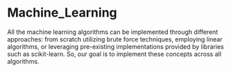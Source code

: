 # Machine_Learning
All the machine learning algorithms can be implemented through different approaches: from scratch utilizing brute force techniques, employing linear algorithms, or leveraging pre-existing implementations provided by libraries such as scikit-learn.
So, our goal is to implement these concepts across all algorithms.

